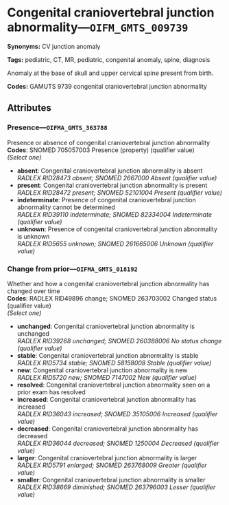 # Congenital craniovertebral junction abnormality—`OIFM_GMTS_009739`

**Synonyms:** CV junction anomaly

**Tags:** pediatric, CT, MR, pediatric, congenital anomaly, spine, diagnosis

Anomaly at the base of skull and upper cervical spine present from birth.

**Codes:** GAMUTS 9739 congenital craniovertebral junction abnormality

## Attributes

### Presence—`OIFMA_GMTS_363788`

Presence or absence of congenital craniovertebral junction abnormality  
**Codes**: SNOMED 705057003 Presence (property) (qualifier value)  
*(Select one)*

- **absent**: Congenital craniovertebral junction abnormality is absent  
_RADLEX RID28473 absent; SNOMED 2667000 Absent (qualifier value)_
- **present**: Congenital craniovertebral junction abnormality is present  
_RADLEX RID28472 present; SNOMED 52101004 Present (qualifier value)_
- **indeterminate**: Presence of congenital craniovertebral junction abnormality cannot be determined  
_RADLEX RID39110 indeterminate; SNOMED 82334004 Indeterminate (qualifier value)_
- **unknown**: Presence of congenital craniovertebral junction abnormality is unknown  
_RADLEX RID5655 unknown; SNOMED 261665006 Unknown (qualifier value)_

### Change from prior—`OIFMA_GMTS_018192`

Whether and how a congenital craniovertebral junction abnormality has changed over time  
**Codes**: RADLEX RID49896 change; SNOMED 263703002 Changed status (qualifier value)  
*(Select one)*

- **unchanged**: Congenital craniovertebral junction abnormality is unchanged  
_RADLEX RID39268 unchanged; SNOMED 260388006 No status change (qualifier value)_
- **stable**: Congenital craniovertebral junction abnormality is stable  
_RADLEX RID5734 stable; SNOMED 58158008 Stable (qualifier value)_
- **new**: Congenital craniovertebral junction abnormality is new  
_RADLEX RID5720 new; SNOMED 7147002 New (qualifier value)_
- **resolved**: Congenital craniovertebral junction abnormality seen on a prior exam has resolved  
- **increased**: Congenital craniovertebral junction abnormality has increased  
_RADLEX RID36043 increased; SNOMED 35105006 Increased (qualifier value)_
- **decreased**: Congenital craniovertebral junction abnormality has decreased  
_RADLEX RID36044 decreased; SNOMED 1250004 Decreased (qualifier value)_
- **larger**: Congenital craniovertebral junction abnormality is larger  
_RADLEX RID5791 enlarged; SNOMED 263768009 Greater (qualifier value)_
- **smaller**: Congenital craniovertebral junction abnormality is smaller  
_RADLEX RID38669 diminished; SNOMED 263796003 Lesser (qualifier value)_